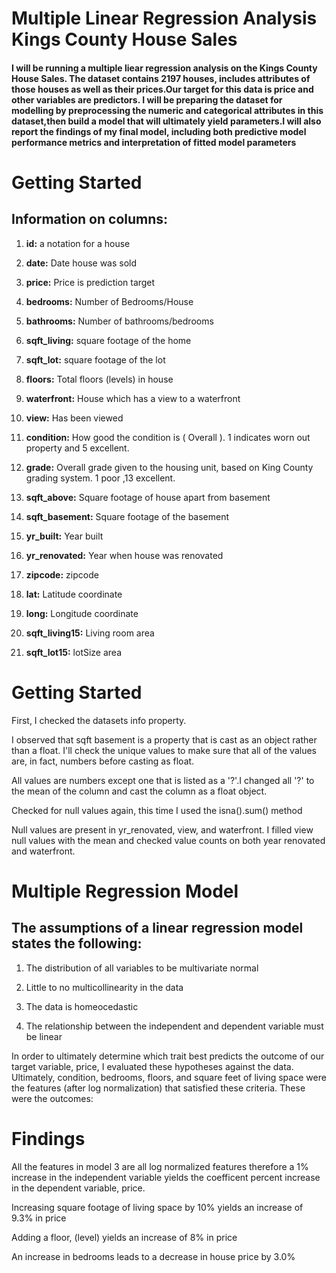# Multiple Linear Regression Analysis Kings County House Sales


#### I will be running a multiple liear regression analysis on the Kings County House Sales. The dataset contains 2197 houses, includes attributes of those houses as well as their prices.Our target for this data is price and other variables are predictors. I will be preparing the dataset for modelling by preprocessing the numeric and categorical attributes in this dataset,then build a model that will ultimately yield parameters.I will also report the findings of my final model, including both predictive model performance metrics and interpretation of fitted model parameters


# Getting Started
## Information on columns:

1) **id:** a notation for a house

2) **date:** Date house was sold

3) **price:** Price is prediction target

4) **bedrooms:** Number of Bedrooms/House

5) **bathrooms:** Number of bathrooms/bedrooms

6) **sqft_living:** square footage of the home

7) **sqft_lot:** square footage of the lot

8) **floors:** Total floors (levels) in house

9) **waterfront:** House which has a view to a waterfront

10) **view:** Has been viewed

11) **condition:** How good the condition is ( Overall ). 1 indicates worn out property and 5 excellent. 

12) **grade:** Overall grade given to the housing unit, based on King County grading system. 1 poor ,13 excellent.

13) **sqft_above:** Square footage of house apart from basement

14) **sqft_basement:** Square footage of the basement

15) **yr_built:** Year built

16) **yr_renovated:** Year when house was renovated

17) **zipcode:** zipcode

18) **lat:** Latitude coordinate

19) **long:** Longitude coordinate

20) **sqft_living15:** Living room area 

21) **sqft_lot15:** lotSize area 



# Getting Started
First, I checked the datasets info property.



I observed that sqft basement is a property that is cast as an object rather than a float. I'll check the unique values to make sure that all of the values are, in fact, numbers before casting as float.



All values are numbers except one that is listed as a '?'.I changed all '?' to the mean of the column and cast the column as a float object.



Checked for null values again, this time I used the isna().sum() method 


Null values are present in yr_renovated, view, and waterfront. I filled view null values with the mean and checked value counts on both year renovated and waterfront.


# Multiple Regression Model

## The assumptions of a linear regression model states the following:

1) The distribution of all variables to be multivariate normal

2) Little to no multicollinearity in the data

3) The data is homeocedastic

4) The relationship between the independent and dependent variable must be linear

In order to ultimately determine which trait best predicts the outcome of our target variable, price, I evaluated these hypotheses against the data. Ultimately, condition, bedrooms, floors, and square feet of living space were the features (after log normalization) that satisfied these criteria. These were the outcomes:


# Findings

All the features in model 3 are all log normalized features therefore a 1% increase in the independent variable yields the coefficent percent increase in the dependent variable, price.

Increasing square footage of living space by 10% yields an increase of 9.3% in price

Adding a floor, (level) yields an increase of 8% in price

An increase in bedrooms leads to a decrease in house price by 3.0%
